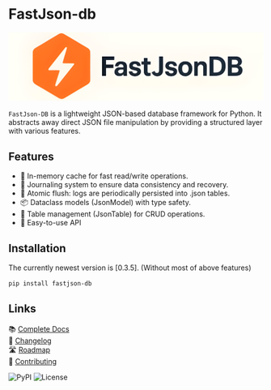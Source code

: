 # FastJson-db #

![logo](FastJsonDB_logo2.png)

`FastJson-DB` is a lightweight JSON-based database framework for Python.
It abstracts away direct JSON file manipulation by providing a structured layer with various features.

## Features ##

- 🚀 In-memory cache for fast read/write operations.
- 📝 Journaling system to ensure data consistency and recovery.
- 💾 Atomic flush: logs are periodically persisted into .json tables.
- 📦 Dataclass models (JsonModel) with type safety.
- 🔗 Table management (JsonTable) for CRUD operations.
- 🧩 Easy-to-use API

## Installation ##

The currently newest version is [0.3.5]. (Without most of above features)

```bash
pip install fastjson-db
```

## Links ##

📚 [Complete Docs](https://github.com/MauricioReisdoefer/fastjson-db/tree/main/docs/index.md)  
📝 [Changelog](https://github.com/MauricioReisdoefer/fastjson-db/tree/main/CHANGELOG.md)  
🛣️ [Roadmap](https://github.com/MauricioReisdoefer/fastjson-db/tree/main/ROADMAP.md)  
🤝 [Contributing](https://github.com/MauricioReisdoefer/fastjson-db/tree/main/CONTRIBUTING.md)

![PyPI](https://img.shields.io/pypi/v/fastjson-db)
![License](https://img.shields.io/github/license/MauricioReisdoefer/fastjson-db)
